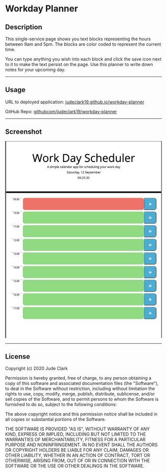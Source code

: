 # Workday Planner

## Description
This single-service page shows you text blocks representing the hours between 9am and 5pm. The blocks are color coded to represent the current time.

You can type anything you wish into each block and click the save icon next to it to make the text persist on the page. Use this planner to write down notes for your upcoming day.

***  

## Usage

URL to deployed application: [judeclark19.github.io/workday-planner](https://judeclark19.github.io/workday-planner/)

GitHub Repo: [githubcom/judeclark19/workday-planner](https://github.com/judeclark19/workday-planner/)
*** 

## Screenshot
![Screenshot of app](./Assets/planner_screenshot.png)
*** 

## License

Copyright (c) 2020 Jude Clark

Permission is hereby granted, free of charge, to any person obtaining a copy
of this software and associated documentation files (the "Software"), to deal
in the Software without restriction, including without limitation the rights
to use, copy, modify, merge, publish, distribute, sublicense, and/or sell
copies of the Software, and to permit persons to whom the Software is
furnished to do so, subject to the following conditions:

The above copyright notice and this permission notice shall be included in all
copies or substantial portions of the Software.

THE SOFTWARE IS PROVIDED "AS IS", WITHOUT WARRANTY OF ANY KIND, EXPRESS OR
IMPLIED, INCLUDING BUT NOT LIMITED TO THE WARRANTIES OF MERCHANTABILITY,
FITNESS FOR A PARTICULAR PURPOSE AND NONINFRINGEMENT. IN NO EVENT SHALL THE
AUTHORS OR COPYRIGHT HOLDERS BE LIABLE FOR ANY CLAIM, DAMAGES OR OTHER
LIABILITY, WHETHER IN AN ACTION OF CONTRACT, TORT OR OTHERWISE, ARISING FROM,
OUT OF OR IN CONNECTION WITH THE SOFTWARE OR THE USE OR OTHER DEALINGS IN THE
SOFTWARE.